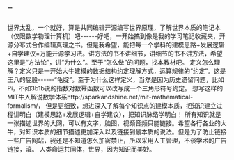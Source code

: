 # -
世界太乱，一个就好，算是共同编辑开源编写世界原理，了解世界本质的笔记本（仅限数学物理计算机）吧------好吧，一开始搞到像是我的学习笔记收藏夹，开源分布式合作编辑真理之书。但是我希望，能把每一个学科的建模思路+发展逻辑+自学建议=万能开源学习法。讲方法的书不讲细节，讲细节的书不讲方法，希望这里是“方法论”，讲“为什么”。至于“怎么做”的问题，找本教材吧。
定义怎么理解？定义只是一开始大牛建模的数据结构约定理解方式，运算规律的“约定”。这是王八的屁股------“龟腚”。至于为什么这样定义，当然是因为历史遗留问题，比如Pi，不如3b1b说的指数对数幂函数可以改写成一个三角形符号约定。
想写这样的MIT牛人解说数学体系http://sparkandshine.net/mit-mathematical-formalism/，
但是更细致，想进深入了解每个知识点的建模本质，把知识建立过程讲明白（建模思路+发展逻辑+自学建议），把知识脉络学明白！
所有知识就是一张描述世界的大网，可以有文字，脑图，视频音频只能链接。希望各行各业的大牛，对知识本质的细节描述更加深入以及链接到最本质的说法。但是为了防止链接一些广告网站，我还是不知道怎么加密禁止，所以采用人工管理，不谈学术的广告链接，滚。
人类命运共同体，世界，因为知识而美妙。

